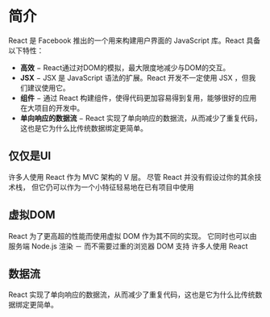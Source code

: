 # 简介

React 是 Facebook 推出的一个用来构建用户界面的 JavaScript 库。React 具备以下特性：

* **高效** − React通过对DOM的模拟，最大限度地减少与DOM的交互。
* **JSX** − JSX 是 JavaScript 语法的扩展。React 开发不一定使用 JSX ，但我们建议使用它。
* **组件** − 通过 React 构建组件，使得代码更加容易得到复用，能够很好的应用在大项目的开发中。
* **单向响应的数据流** − React 实现了单向响应的数据流，从而减少了重复代码，这也是它为什么比传统数据绑定更简单。

## 仅仅是UI

 许多人使用 React 作为 MVC 架构的 V 层。 尽管 React 并没有假设过你的其余技术栈， 但它仍可以作为一个小特征轻易地在已有项目中使用

## 虚拟DOM

 React 为了更高超的性能而使用虚拟 DOM 作为其不同的实现。 它同时也可以由服务端 Node.js 渲染 － 而不需要过重的浏览器 DOM 支持
许多人使用 React 

## 数据流
 React 实现了单向响应的数据流，从而减少了重复代码，这也是它为什么比传统数据绑定更简单。

